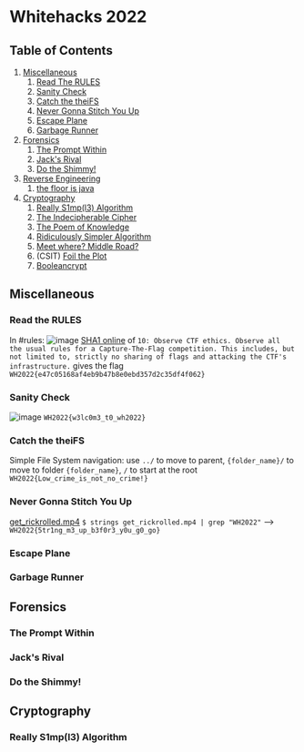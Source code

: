 # Whitehacks 2022

## Table of Contents
1. [Miscellaneous](#misc)
   1. [Read The RULES](#read-the-rules)
   2. [Sanity Check](#sanity-check)
   3. [Catch the theiFS](#catch-the-theifs)
   4. [Never Gonna Stitch You Up](#never-gonna-stitch-you-up)
   5. [Escape Plane](#escape-plane)
   6. [Garbage Runner](#garbage-runner)
2. [Forensics](#foren)
   1. [The Prompt Within](#the-prompt-within)
   2. [Jack's Rival](#jacks-rival)
   3. [Do the Shimmy!](#do-the-shimmy)
3. [Reverse Engineering](#rev)
   1. [the floor is java](#the-floor-is-java)
4. [Cryptography](#crypto)
   1. [Really S1mp(l3) Algorithm](#really-s1mpl3-algorithm)
   2. [The Indecipherable Cipher](#the-indecipherable-cipher)
   3. [The Poem of Knowledge](#the-poem-of-knowledge)
   4. [Ridiculously Simpler Algorithm](#ridiculously-simpler-algorithm)
   5. [Meet where? Middle Road?](#meet-where-middle-road)
   6. (CSIT) [Foil the Plot](#foil-the-plot)
   7. [Booleancrypt](#booleancrypt)



## Miscellaneous
### Read the RULES
In #rules:
![image](https://user-images.githubusercontent.com/26357716/160151956-721e4d75-9298-4dde-ac26-a3d2ca4372d9.png)
[SHA1 online](http://www.sha1-online.com/) of `10: Observe CTF ethics. Observe all the usual rules for a Capture-The-Flag competition. This includes, but not limited to, strictly no sharing of flags and attacking the CTF's infrastructure.` gives the flag `WH2022{e47c05168af4eb9b47b8e0ebd357d2c35df4f062}`

### Sanity Check
![image](https://user-images.githubusercontent.com/26357716/160152982-525d0204-7692-478c-88e6-788f5412e68e.png)
`WH2022{w3lc0m3_t0_wh2022}`

### Catch the theiFS
Simple File System navigation: use `../` to move to parent, `{folder_name}/` to move to folder `{folder_name}`, `/` to start at the root
`WH2022{Low_crime_is_not_no_crime!}`

### Never Gonna Stitch You Up
[get_rickrolled.mp4](https://user-images.githubusercontent.com/26357716/160154656-ffc08247-0022-427e-a25c-d0a8b2c6c8c5.mp4)
`$ strings get_rickrolled.mp4 | grep "WH2022"` -->
`WH2022{5tr1ng_m3_up_b3f0r3_y0u_g0_go}`

### Escape Plane


### Garbage Runner

## Forensics

### The Prompt Within

### Jack's Rival

### Do the Shimmy!

## Cryptography

### Really S1mp(l3) Algorithm
